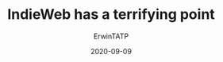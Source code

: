 ---
title: IndieWeb has a terrifying point
author: ErwinTATP
date: '2020-09-09'
slug: terrifying-indieweb
description: The movement want to stop personal contents split across countless sites. But what if I want to do so?
---